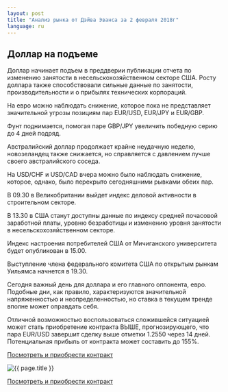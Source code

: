 ```yaml
---
layout: post
title: "Анализ рынка от Дэйва Эванса за 2 февраля 2018г"
language: ru
---
```

## Доллар на подъеме

Доллар начинает подъем в преддверии публикации отчета по изменению занятости в несельскохозяйственном секторе США. Росту доллара также способствовали сильные данные по занятости, производительности и о прибылях технических корпораций.

На евро можно наблюдать снижение, которое пока не представляет значительной угрозы позициям пар EUR/USD, EUR/JPY и EUR/GBP.

Фунт поднимается, помогая паре GBP/JPY увеличить победную серию до 4 дней подряд.

Австралийский доллар продолжает крайне неудачную неделю, новозеландец также снижается, но справляется с давлением лучше своего австралийского соседа.

На USD/CHF и USD/CAD вчера можно было наблюдать снижение, которое, однако, было перекрыто сегодняшними рывками обеих пар.
 
 
В 09.30 в Великобритании выйдет индекс деловой активности в строительном секторе.

В 13.30 в США станут доступны данные по индексу средней почасовой заработной платы, уровню безработицы и изменению уровня занятости в несельскохозяйственном секторе.

Индекс настроения потребителей США от Мичиганского университета будет опубликован в 15.00.

Выступление члена федерального комитета США по открытым рынкам Уильямса начнется в 19.30.
 
 
Сегодня важный день для доллара и его главного оппонента, евро. Подобные дни, как правило, характеризуются значительной напряженностью и неопределенностью, но ставка в текущем тренде вполне может оправдать себя.

Отличной возможностью воспользоваться сложившейся ситуацией может стать приобретение контракта ВЫШЕ, прогнозирующего, что пара EUR/USD завершит сделку выше отметки 1.2550 через 14 дней. Потенциальная прибыль от контракта может составить до 155%.

<a href="http://record.binary.com/_bivVDfg8lHux76XffYA0JmNd7ZgqdRLk/1/market=forex&underlying=frxEURUSD&formname=higherlower&duration_amount=14&duration_units=d&amount=10&amount_type=payout&expiry_type=duration&barrier=1.2550&s=1&t=AGAo0wZxiuWVUSIZnKLQvZ0co5lt24DG" target="_blank">Посмотреть и приобрести контракт</a>

<img src="{{ site.url }}/images/feb-18/ru-02-feb-18.png" alt="{{ page.title }}"  title="{{ page.title }}">

<a href="%LINK%%?https://www.binary.com/d/trade.cgi?market=forex&underlying=frxEURUSD&formname=higherlower&duration_amount=14&duration_units=d&amount=10&amount_type=payout&expiry_type=duration&barrier=1.2550&s=1&t=AGAo0wZxiuWVUSIZnKLQvZ0co5lt24DG" target="_blank">Посмотреть и приобрести контракт</a>

